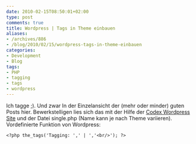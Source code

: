 ```yaml
---
date: 2010-02-15T08:50:01+02:00
type: post
comments: true
title: Wordpress | Tags in Theme einbauen
aliases:
- /archives/886
- /blog/2010/02/15/wordpress-tags-in-theme-einbauen
categories:
- Development
- Blog
tags:
- PHP
- tagging
- tags
- wordpress
---
```


Ich tagge ;). Und zwar In der Einzelansicht der (mehr oder minder) guten
Posts hier. Bewerkstelligen lies sich das mit der Hilfe der [Codex
Wordpress Site](http://codex.wordpress.org/Template_Tags/the_tags) und der
Datei single.php (Name kann je nach Theme variieren). Vordefinierte
Funktion von Wordpress:

```
<?php the_tags('Tagging: ',' | ','<br/>'); ?>
```

